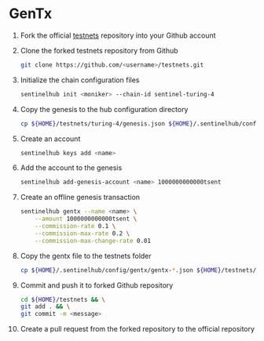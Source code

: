 # GenTx

1. Fork the official [testnets](https://github.com/sentinel-official/testnets "testnets") repository into your Github account

2. Clone the forked testnets repository from Github

   ```sh
   git clone https://github.com/<username>/testnets.git
   ```

3. Initialize the chain configuration files

   ```sh
   sentinelhub init <moniker> --chain-id sentinel-turing-4
   ```

4. Copy the genesis to the hub configuration directory

   ```sh
   cp ${HOME}/testnets/turing-4/genesis.json ${HOME}/.sentinelhub/config/
   ```

5. Create an account

   ```sh
   sentinelhub keys add <name>
   ```

6. Add the account to the genesis

   ```sh
   sentinelhub add-genesis-account <name> 1000000000000tsent
   ```

7. Create an offline genesis transaction

   ```sh
   sentinelhub gentx --name <name> \
       --amount 1000000000000tsent \
       --commission-rate 0.1 \
       --commission-max-rate 0.2 \
       --commission-max-change-rate 0.01
   ```

8. Copy the gentx file to the testnets folder

   ```sh
   cp ${HOME}/.sentinelhub/config/gentx/gentx-*.json ${HOME}/testnets/turing-4/gentx/
   ```

9. Commit and push it to forked Github repository

   ```sh
   cd ${HOME}/testnets && \
   git add . && \
   git commit -m <message>
   ```

10. Create a pull request from the forked repository to the official repository
